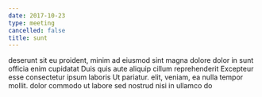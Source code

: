 ```yaml
---
date: 2017-10-23
type: meeting
cancelled: false
title: sunt
---
```

deserunt sit eu proident, minim ad eiusmod sint magna dolore dolor in sunt officia enim cupidatat Duis quis aute aliquip cillum reprehenderit Excepteur esse consectetur ipsum laboris Ut pariatur. elit, veniam, ea nulla tempor mollit. dolor commodo ut labore sed nostrud nisi in ullamco do